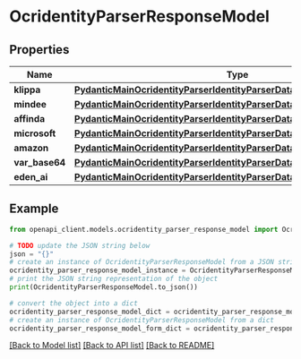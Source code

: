 # OcridentityParserResponseModel


## Properties

Name | Type | Description | Notes
------------ | ------------- | ------------- | -------------
**klippa** | [**PydanticMainOcridentityParserIdentityParserDataClass94559364162448**](PydanticMainOcridentityParserIdentityParserDataClass94559364162448.md) |  | [optional] 
**mindee** | [**PydanticMainOcridentityParserIdentityParserDataClass94559364147696**](PydanticMainOcridentityParserIdentityParserDataClass94559364147696.md) |  | [optional] 
**affinda** | [**PydanticMainOcridentityParserIdentityParserDataClass94559364154608**](PydanticMainOcridentityParserIdentityParserDataClass94559364154608.md) |  | [optional] 
**microsoft** | [**PydanticMainOcridentityParserIdentityParserDataClass94559367763936**](PydanticMainOcridentityParserIdentityParserDataClass94559367763936.md) |  | [optional] 
**amazon** | [**PydanticMainOcridentityParserIdentityParserDataClass94559367771200**](PydanticMainOcridentityParserIdentityParserDataClass94559367771200.md) |  | [optional] 
**var_base64** | [**PydanticMainOcridentityParserIdentityParserDataClass94559367747968**](PydanticMainOcridentityParserIdentityParserDataClass94559367747968.md) |  | [optional] 
**eden_ai** | [**PydanticMainOcridentityParserIdentityParserDataClass94559367751728**](PydanticMainOcridentityParserIdentityParserDataClass94559367751728.md) |  | [optional] 

## Example

```python
from openapi_client.models.ocridentity_parser_response_model import OcridentityParserResponseModel

# TODO update the JSON string below
json = "{}"
# create an instance of OcridentityParserResponseModel from a JSON string
ocridentity_parser_response_model_instance = OcridentityParserResponseModel.from_json(json)
# print the JSON string representation of the object
print(OcridentityParserResponseModel.to_json())

# convert the object into a dict
ocridentity_parser_response_model_dict = ocridentity_parser_response_model_instance.to_dict()
# create an instance of OcridentityParserResponseModel from a dict
ocridentity_parser_response_model_form_dict = ocridentity_parser_response_model.from_dict(ocridentity_parser_response_model_dict)
```
[[Back to Model list]](../README.md#documentation-for-models) [[Back to API list]](../README.md#documentation-for-api-endpoints) [[Back to README]](../README.md)


